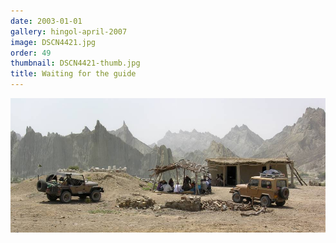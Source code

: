 ```yaml
---
date: 2003-01-01
gallery: hingol-april-2007
image: DSCN4421.jpg
order: 49
thumbnail: DSCN4421-thumb.jpg
title: Waiting for the guide
---
```


![Waiting for the guide](./DSCN4421.jpg)